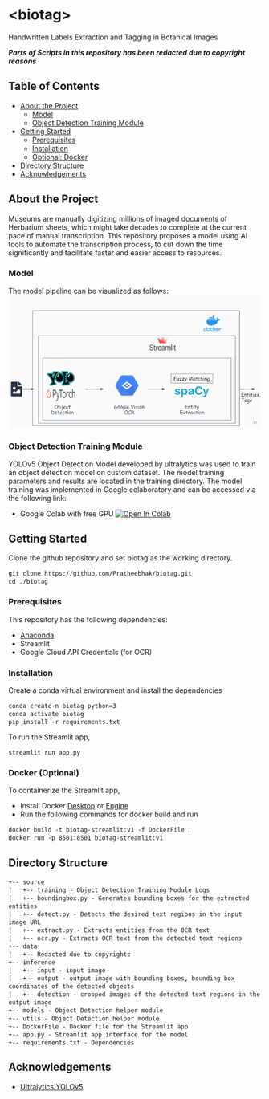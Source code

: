 # \<biotag\>
Handwritten Labels Extraction and Tagging in Botanical Images

***Parts of Scripts in this repository has been redacted due to copyright reasons***

## Table of Contents

* [About the Project](#about-the-project)
  * [Model](#model)
  * [Object Detection Training Module](#object-detection-training-module)
* [Getting Started](#getting-started)
  * [Prerequisites](#prerequisites)
  * [Installation](#installation)
  * [Optional: Docker](#docker-optional)
* [Directory Structure](#directory-structure)
* [Acknowledgements](#acknowledgements)
  

## About the Project

Museums are manually digitizing millions of imaged documents of Herbarium sheets, which might take decades to complete at the current pace of manual transcription. This repository proposes a model using AI tools to automate the transcription process, to cut down the time significantly and facilitate faster and easier access to resources.

### Model
The model pipeline can be visualized as follows:
![Model Pipeline](/images/Model.PNG)

### Object Detection Training Module

YOLOv5 Object Detection Model developed by ultralytics was used to train an object detection model on custom dataset. The model training parameters and results are located in the training directory. The model training was implemented in Google colaboratory and can be accessed via the following link:
* Google Colab with free GPU
[![Open In Colab](https://colab.research.google.com/assets/colab-badge.svg)](https://colab.research.google.com/github/Pratheebhak/biotag/blob/master/source/training/YOLOv5_Training_Module.ipynb)

## Getting Started

Clone the github repository and set biotag as the working directory.
```
git clone https://github.com/Pratheebhak/biotag.git   
cd ./biotag
```

### Prerequisites
This repository has the following dependencies:
* [Anaconda](https://docs.anaconda.com/anaconda/install/)
* Streamlit
* Google Cloud API Credentials (for OCR)

### Installation

Create a conda virtual environment and install the dependencies
```
conda create-n biotag python=3   
conda activate biotag   
pip install -r requirements.txt   
```
To run the Streamlit app,
```
streamlit run app.py
```

### Docker (Optional)
To containerize the Streamlit app,
* Install Docker [Desktop](https://www.docker.com/products/docker-desktop) or [Engine](https://docs.docker.com/engine/)
* Run the following commands for docker build and run
```
docker build -t biotag-streamlit:v1 -f DockerFile .
docker run -p 8501:8501 biotag-streamlit:v1
```
## Directory Structure

```
+-- source
|   +-- training - Object Detection Training Module Logs
|   +-- boundingbox.py - Generates bounding boxes for the extracted entities
|   +-- detect.py - Detects the desired text regions in the input image URL
|   +-- extract.py - Extracts entities from the OCR text
|   +-- ocr.py - Extracts OCR text from the detected text regions
+-- data
|   +-- Redacted due to copyrights
+-- inference
|   +-- input - input image
|   +-- output - output image with bounding boxes, bounding box coordinates of the detected objects
|   +-- detection - cropped images of the detected text regions in the output image
+-- models - Object Detection helper module
+-- utils - Object Detection helper module
+-- DockerFile - Docker file for the Streamlit app
+-- app.py - Streamlit app interface for the model
+-- requirements.txt - Dependencies

```

## Acknowledgements
* [Ultralytics YOLOv5](https://github.com/ultralytics/yolov5)





